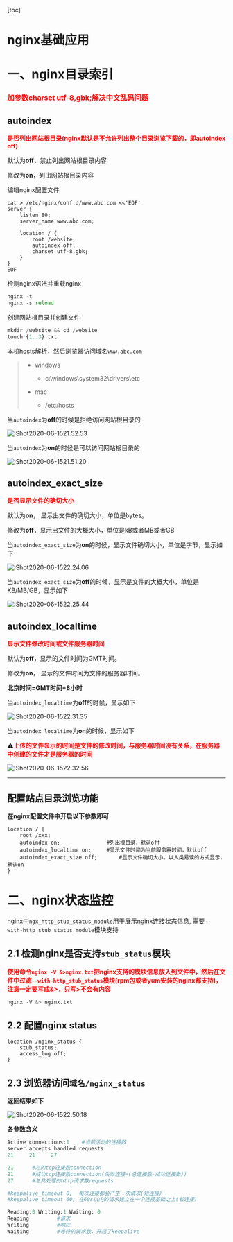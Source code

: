 [toc]



# nginx基础应用

# 一、nginx目录索引	

<h3 style=color:red>加参数charset utf-8,gbk;解决中文乱码问题</h3>

## autoindex

**<span style=color:red>是否列出网站根目录(nginx默认是不允许列出整个目录浏览下载的，即autoindex off)</span>**

默认为**off**，禁止列出网站根目录内容

修改为**on**，列出网站根目录内容



编辑nginx配置文件

```nginx
cat > /etc/nginx/conf.d/www.abc.com <<'EOF'
server {
    listen 80;
    server_name www.abc.com;

    location / {
        root /website;
        autoindex off;
        charset utf-8,gbk;
    }
}
EOF
```

检测nginx语法并重载nginx

```python
nginx -t
nginx -s reload
```

创建网站根目录并创建文件

```python
mkdir /website && cd /website
touch {1..3}.txt
```

本机hosts解析，然后浏览器访问域名`www.abc.com`

> - windows
>   - c:\windows\system32\drivers\etc
>
> - mac
>   - /etc/hosts

当`autoindex`为**off**的时候是拒绝访问网站根目录的

![iShot2020-06-1521.52.53](https://gitee.com/pptfz/picgo-images/raw/master/img/iShot2020-06-1521.51.20.png)



当`autoindex`为**on**的时候是可以访问网站根目录的

![iShot2020-06-1521.51.20](https://gitee.com/pptfz/picgo-images/raw/master/img/iShot2020-06-1522.24.06.png)





## autoindex_exact_size		

**<span style=color:red>是否显示文件的确切大小</span>**

默认为**on**， 显示出文件的确切大小，单位是bytes。 

修改为**off**，显示出文件的大概大小，单位是kB或者MB或者GB



当`autoindex_exact_size`为**on**的时候，显示文件确切大小，单位是字节，显示如下

![iShot2020-06-1522.24.06](https://gitee.com/pptfz/picgo-images/raw/master/img/iShot2020-06-1521.52.53.png)

当`autoindex_exact_size`为**off**的时候，显示是文件的大概大小，单位是KB/MB/GB，显示如下

![iShot2020-06-1522.25.44](https://gitee.com/pptfz/picgo-images/raw/master/img/iShot2020-06-1522.25.44.png)



## autoindex_localtime

**<span style=color:red>显示文件修改时间或文件服务器时间</span>**

默认为**off**，显示的文件时间为GMT时间。 

修改为**on**， 显示的文件时间为文件的服务器时间。



**北京时间=GMT时间+8小时**



当`autoindex_localtime`为**off**的时候，显示如下

![iShot2020-06-1522.31.35](https://gitee.com/pptfz/picgo-images/raw/master/img/iShot2020-06-1522.31.35.png)

当`autoindex_localtime`为**on**的时候，显示如下

**⚠️<span style=color:red>上传的文件显示的时间是文件的修改时间，与服务器时间没有关系，在服务器中创建的文件才是服务器的时间</span>**

![iShot2020-06-1522.32.56](https://gitee.com/pptfz/picgo-images/raw/master/img/iShot2020-06-1522.32.56.png)



---



## 配置站点目录浏览功能

**在nginx配置文件中开启以下参数即可**

```nginx
location / {
    root /xxx;
    autoindex on;				#列出根目录，默认off
    autoindex_localtime on;		#显示文件时间为当前服务器时间，默认off
    autoindex_exact_size off;		#显示文件确切大小，以人类易读的方式显示，默认on
}
```



# 二、nginx状态监控

nginx中`ngx_http_stub_status_module`用于展示nginx连接状态信息, 需要`--with-http_stub_status_module`模块支持



## 2.1 检测nginx是否支持`stub_status`模块

**<span style=color:red>使用命令`nginx -V &>nginx.txt`把nginx支持的模块信息放入到文件中，然后在文件中过滤`--with-http_stub_status`模块(rpm包或者yum安装的nginx都支持)，注意一定要写成&>，只写>不会有内容</span>**

```python
nginx -V &> nginx.txt
```



## 2.2 配置nginx status

```nginx
location /nginx_status {
    stub_status;
    access_log off;
}
```





## 2.3 浏览器访问`域名/nginx_status`

**返回结果如下**

![iShot2020-06-1522.50.18](https://gitee.com/pptfz/picgo-images/raw/master/img/iShot2020-06-1522.50.18.png)



**各参数含义**

```python
Active connections:1    #当前活动的连接数
server accepts handled requests
21     21     27

21		#总的tcp连接数connection
21		#成功tcp连接数connection(失败连接=(总连接数-成功连接数))
27   	#总共处理的http请求数requests

#keepalive_timeout 0;  每次连接都会产生一次请求(短连接)
#keepalive_timeout 60; 在60s以内的请求建立在一个连接基础之上(长连接)

Reading:0 Writing:1 Waiting: 0
Reading			#请求
Writing			#响应
Waiting			#等待的请求数，开启了keepalive
```



